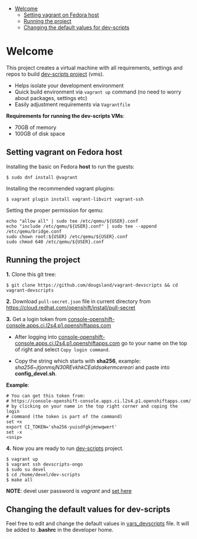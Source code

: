 - [Welcome](#welcome)
  * [Setting vagrant on Fedora host](#setting-vagrant-on-fedora-host)
  * [Running the project](#running-the-project)
  * [Changing the default values for dev-scripts](#changing-the-default-values-for-dev-scripts)

# Welcome

This project creates a virtual machine with all requirements, settings and repos to build [dev-scripts project](https://github.com/openshift-metal3/dev-scripts) (vms).

- Helps isolate your development environment
- Quick build environment via `vagrant up` command (no need to worry about packages, settings etc)
- Easily adjustment requirements via `Vagrantfile`

**Requirements for running the dev-scripts VMs**:

- 70GB of memory
- 100GB of disk space

## Setting vagrant on Fedora host
Installing the basic on Fedora **host** to run the guests:

```
$ sudo dnf install @vagrant
```

Installing the recommended vagrant plugins:

```
$ vagrant plugin install vagrant-libvirt vagrant-ssh
```

Setting the proper permission for qemu:
```
echo "allow all" | sudo tee /etc/qemu/${USER}.conf
echo "include /etc/qemu/${USER}.conf" | sudo tee --append /etc/qemu/bridge.conf
sudo chown root:${USER} /etc/qemu/${USER}.conf
sudo chmod 640 /etc/qemu/${USER}.conf
```

## Running the project

**1.** Clone this git tree:
```
$ git clone https://github.com/dougsland/vagrant-devscripts && cd vagrant-devscripts
```

**2.** Download `pull-secret.json` file in current directory from https://cloud.redhat.com/openshift/install/pull-secret


**3.** Get a login token from [console-openshift-console.apps.ci.l2s4.p1.openshiftapps.com](console-openshift-console.apps.ci.l2s4.p1.openshiftapps.com)
- After logging into [console-openshift-console.apps.ci.l2s4.p1.openshiftapps.com](console-openshift-console.apps.ci.l2s4.p1.openshiftapps.com) go to your name on the top of right
and select `Copy login command`.  

- Copy the string which starts with **sha256**, example: *sha256~jtjonmsjN30REvkhkCEaldsakermcereori* and paste into **config_devel.sh**.

**Example**:
```
# You can get this token from:  
# https://console-openshift-console.apps.ci.l2s4.p1.openshiftapps.com/
# by clicking on your name in the top right corner and coping the login
# command (the token is part of the command)
set +x
export CI_TOKEN='sha256-yuisdfgkjmnwqwert'
set -x
<snip>
```

**4.** Now you are ready to run [dev-scripts](https://github.com/openshift-metal3/dev-scripts) project.
```
$ vagrant up
$ vagrant ssh devscripts-ongo
$ sudo su devel
$ cd /home/devel/dev-scripts
$ make all
```
**NOTE**: devel user password is *vagrant* and [set here](https://github.com/dougsland/vagrant-devscripts/blob/3fd5750389a1e60300d3983f31cdff038822c6a9/Vagrantfile#L12) 

## Changing the default values for dev-scripts
Feel free to edit and change the default values in [vars_devscripts](https://github.com/dougsland/vagrant-devscripts/blob/ca3e7cb29c2e453a340095882281480fe3cd35fe/vars_devscripts#L1) file. It will be added to **.bashrc** in the developer home.

